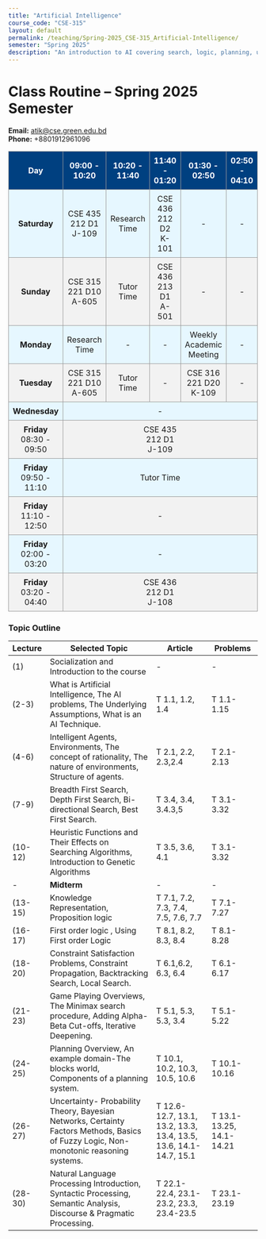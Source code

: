```yaml
---
title: "Artificial Intelligence"
course_code: "CSE-315"
layout: default 
permalink: /teaching/Spring-2025_CSE-315_Artificial-Intelligence/
semester: "Spring 2025"
description: "An introduction to AI covering search, logic, planning, uncertainty, and NLP with real-world applications."
---
```


# Class Routine – Spring 2025 Semester

**Email:** [atik@cse.green.edu.bd](mailto:atik@cse.green.edu.bd)  
**Phone:** +8801912961096  

<style>
  table.custom-table {
    width: 100%;
    border-collapse: collapse;
  }
  table.custom-table th, table.custom-table td {
    border: 1px solid #999;
    padding: 8px;
    text-align: center;
  }
  table.custom-table tr:nth-child(even) {
    background-color: #f2f2f2;
  }
  table.custom-table tr:nth-child(odd) {
    background-color: #e6f7ff;
  }
  table.custom-table th {
    background-color: #004080;
    color: white;
  }
</style>

<table class="custom-table">
  <thead>
    <tr>
      <th>Day</th>
      <th>09:00 - 10:20</th>
      <th>10:20 - 11:40</th>
      <th>11:40 - 01:20</th>
      <th>01:30 - 02:50</th>
      <th>02:50 - 04:10</th>
    </tr>
  </thead>
  <tbody>
    <tr>
      <td><strong>Saturday</strong></td>
      <td>CSE 435<br>212 D1<br>J-109</td>
      <td>Research Time</td>
      <td>CSE 436<br>212 D2<br>K-101</td>
      <td>-</td>
      <td>-</td>
    </tr>
    <tr>
      <td><strong>Sunday</strong></td>
      <td>CSE 315<br>221 D10<br>A-605</td>
      <td>Tutor Time</td>
      <td>CSE 436<br>213 D1<br>A-501</td>
      <td>-</td>
      <td>-</td>
    </tr>
    <tr>
      <td><strong>Monday</strong></td>
      <td>Research Time</td>
      <td>-</td>
      <td>-</td>
      <td>Weekly Academic Meeting</td>
      <td>-</td>
    </tr>
    <tr>
      <td><strong>Tuesday</strong></td>
      <td>CSE 315<br>221 D10<br>A-605</td>
      <td>Tutor Time</td>
      <td>-</td>
      <td>CSE 316<br>221 D20<br>K-109</td>
      <td>-</td>
    </tr>
    <tr>
      <td><strong>Wednesday</strong></td>
      <td colspan="5">-</td>
    </tr>
    <tr>
      <td><strong>Friday</strong><br>08:30 - 09:50</td>
      <td colspan="5">CSE 435<br>212 D1<br>J-109</td>
    </tr>
    <tr>
      <td><strong>Friday</strong><br>09:50 - 11:10</td>
      <td colspan="5">Tutor Time</td>
    </tr>
    <tr>
      <td><strong>Friday</strong><br>11:10 - 12:50</td>
      <td colspan="5">-</td>
    </tr>
    <tr>
      <td><strong>Friday</strong><br>02:00 - 03:20</td>
      <td colspan="5">-</td>
    </tr>
    <tr>
      <td><strong>Friday</strong><br>03:20 - 04:40</td>
      <td colspan="5">CSE 436<br>212 D1<br>J-108</td>
    </tr>
  </tbody>
</table>




### Topic Outline

| Lecture  | Selected Topic  | Article  | Problems  |
|----------|---------------|----------|-----------|
| (1)      | Socialization and Introduction to the course | - | - |
| (2-3)    | What is Artificial Intelligence, The AI problems, The Underlying Assumptions, What is an AI Technique. | T 1.1, 1.2, 1.4 | T 1.1-1.15 |
| (4-6)    | Intelligent Agents, Environments, The concept of rationality, The nature of environments, Structure of agents. | T 2.1, 2.2, 2.3,2.4 | T 2.1-2.13 |
| (7-9)    | Breadth First Search, Depth First Search, Bi-directional Search, Best First Search. | T 3.4, 3.4, 3.4.3,5 | T 3.1-3.32 |
| (10-12)  | Heuristic Functions and Their Effects on Searching Algorithms, Introduction to Genetic Algorithms | T 3.5, 3.6, 4.1 | T 3.1-3.32 |
| -        | **Midterm** | - | - |
| (13-15)  | Knowledge Representation, Proposition logic | T 7.1, 7.2, 7.3, 7.4, 7.5, 7.6, 7.7 | T 7.1-7.27 |
| (16-17)  | First order logic , Using First order Logic | T 8.1, 8.2, 8.3, 8.4 | T 8.1-8.28 |
| (18-20)  | Constraint Satisfaction Problems, Constraint Propagation, Backtracking Search, Local Search. | T 6.1,6.2, 6.3, 6.4 | T 6.1-6.17 |
| (21-23)  | Game Playing Overviews, The Minimax search procedure, Adding Alpha-Beta Cut-offs, Iterative Deepening. | T 5.1, 5.3, 5.3, 3.4 | T 5.1-5.22 |
| (24-25)  | Planning Overview, An example domain-The blocks world, Components of a planning system. | T 10.1, 10.2, 10.3, 10.5, 10.6 | T 10.1-10.16 |
| (26-27)  | Uncertainty- Probability Theory, Bayesian Networks, Certainty Factors Methods, Basics of Fuzzy Logic, Non-monotonic reasoning systems. | T 12.6-12.7, 13.1, 13.2, 13.3, 13.4, 13.5, 13.6, 14.1-14.7, 15.1 | T 13.1-13.25, 14.1-14.21 |
| (28-30)  | Natural Language Processing Introduction, Syntactic Processing, Semantic Analysis, Discourse & Pragmatic Processing. | T 22.1-22.4, 23.1-23.2, 23.3, 23.4-23.5 | T 23.1-23.19 |
